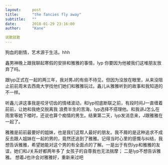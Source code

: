 ```yaml
---
layout:     post
title:      "the fancies fly away"
subtitle:   ""
date:       2018-01-29 23:16:00
author:     "Kane"

说散就散
---
```


狗血的剧情，艺术源于生活。hhh </br>

鑫男神晚上跟我聊起寒假的安排和雅雅的事情，lyp 你要因为他被我们这堆朋友放弃了吗。

跟lyp正式在一起的两三年，我对男J的有些不待见，但因为没放在眼里，从来没阻止前前周末去西南大学找他们她们和雅雅玩过。鑫儿从雅雅听到的故事和我知道的不一样。

听鑫儿讲这事我是咬牙切齿的情绪波动，和lyp彻底断联之前，有段时间J一直缠着前前，让她和我绝交脱离我 浪费半生的苦海，lyp选择不搭理他。和我讲J怎么在雨里等她下楼时，还说也算个痴情的男生。结果第二天，lyp发消息来，J跟雅雅在一起了。 

雅雅是前前最要好的姐妹，也是我们这帮人最好的朋友。我不屑的是这种追求不成反去跟人姐妹在一起的男的，竟然还追到了雅雅。记得当时心里的感慨与纠结，我想告诉雅雅，希望她能对这个男的有全面点的了解。一是出于有伤lyp和雅雅的友谊，她们和J关系好都两年多了 女孩子的自尊我也无法揣摩； 二是lyp不想告诉雅雅。 想着J也许会对雅雅好，重新来过吧

